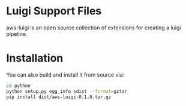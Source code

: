 # Luigi Support Files

aws-luigi is an open source collection of extensions for creating a luigi pipeline.

# Installation

 You can also build and install it from source via:

 ```bash
 cd python
 python setup.py egg_info sdist --format=gztar
 pip install dist/aws-luigi-0.1.0.tar.gz
 ```

